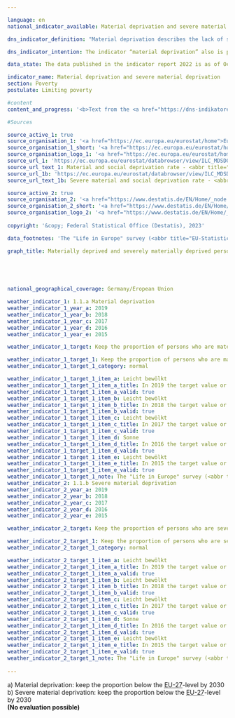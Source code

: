 ```yaml
---

language: en    
national_indicator_available: Material deprivation and severe material deprivation    

dns_indicator_definition: "Material deprivation describes the lack of specific consumer goods and the involuntary foregoing of discretionary consumption for financial reasons. The two indicators represent the proportion of people out of the total population who are deemed to suffer either material deprivation (1.1.a) or severe material deprivation (1.1.b). The designation of (severe) material deprivation applies to all people whose household meets at least three (severely materially deprived: at least four) of nine defined criteria reflecting the financial restrictions of the household."    

dns_indicator_intention: The indicator “material deprivation” also is part of the extensive reporting on poverty and wealth conducted by the Federal Government. By identifying individual deficiencies, it aims to act as a substitute for illustrating living conditions threatened by poverty. The target is to combat material deprivation, therefore both, the percentage of persons who are materially as well as severely materially deprived, should stay below the level within the European Union.    

data_state: The data published in the indicator report 2022 is as of Oct 31 2022. The data shown on this platform is updated regularly, so that more current data may be available online than published in the <a href="https://dns-indikatoren.de/en/facts_publications/">indicator report 2022</a>.    

indicator_name: Material deprivation and severe material deprivation    
section: Poverty    
postulate: Limiting poverty    

#content     
content_and_progress: '<b>Text from the <a href="https://dns-indikatoren.de/en/facts_publications/">Indicator Report 2022&nbsp;</a></b><br><br>The data is drawn from the Europe-wide harmonised annual Statistics on Income and Living Conditions (<abbr title="EU-Statistics on Income and Living Conditions" tabindex="0">EU-SILC</abbr>), and are incorporated with extensive methodological changes into the microcensus due to increasing requirements on data with respect to actuality and provision of more detailed regional results in survey year 2020. As a consequence, the results since survey year 2020&nbsp;are not comparable with prior survey years. <br><br>The selected survey variables are expenditures based on a lifestyle that is considered appropriate, desirable or even necessary in Europe. These nine criteria used to characterise material deprivation are standardised across all countries in which <abbr title="EU-Statistics on Income and Living Conditions" tabindex="0">EU-SILC</abbr> is conducted, thereby allowing Europe-wide comparisons. Survey results are derived from self-assessment of households. According to the definition of <abbr title="EU-Statistics on Income and Living Conditions" tabindex="0">EU-SILC</abbr>, households are characterized to suffer from (severe) material deprivation, if they fulfill at least three (severe material deprivation: at least four) of the following nine criteria:<br><br>   1.	Financial difficulties to pay for rent, mortgages, or utility bills on time.<br><br>   2.	Financial difficulties to ensure adequate heating in the residence.<br><br>   3.	Financial difficulties to meet unplanned expenditures of a specific amount from one’s own financial resources.<br><br>   4.	Financial difficulties to eat meat, fish or an equivalent vegetarian meal every second day.<br><br>   5.	Financial difficulties to spend one week’s holidays per year outside the actual residence.<br><br>   6.	Lack of a car in the household due to financial reasons.<br><br>   7.	Lack of a washing machine in the household due to financial reasons.<br><br>   8.	Lack of a colour TV in the household due to financial reasons.<br><br>   9.	Lack of a telephone in the household due to financial reasons.<br><br>Until 2019, both indicators declined over time for Germany similar to the decline in the European Union (<abbr title="European Union" tabindex="0">EU</abbr>), while the mean values for individuals living in the <abbr title="European Union" tabindex="0">EU</abbr> were considerably higher than mean values for Germany.<br><br>A comparison of data for Germany of year 2020&nbsp;with prior years is due to adjustments in the survey method not feasible. Because of the withdrawal of the United Kingdom from the <abbr title="European Union" tabindex="0">EU</abbr> (Brexit) a revaluation was required in 2020&nbsp;without the United Kingdom being part of the <abbr title="European Union" tabindex="0">EU</abbr> (<abbr title="European Union consisting of 27&nbsp;member states (without United Kingdom)" tabindex="0">EU-27</abbr>).<br><br>According to calculations of the Statistical Office of the European Union (<abbr title="European Statistical Office" tabindex="0">Eurostat</abbr>), 11.9&nbsp;% of European residents were affected by material deprivation in 2021. This value is 3.1&nbsp;percentage points above the value for Germany that is 8.8&nbsp;% and, hence, is still considerably above the German reference value. However, the share of severely materially deprived individuals was 5.6&nbsp;% in 2020&nbsp;(more recent data was not available at the time of going to press) for Germany and is only 0.3&nbsp;percentage points below <abbr title="European Union" tabindex="0">EU</abbr> level. The targets of the Federal Government were achieved (although severe material deprivation was just below <abbr title="European Union" tabindex="0">EU</abbr>-level).<br><br>The indicator to “material deprivation” was redefined and expanded as part of the development of the Europe 2030-targets and allows for additional criteria for social deprivation. In 2021, a share of 6.3&nbsp;% of the <abbr title="European Union" tabindex="0">EU</abbr> population were considered to be “severely materially and socially deprived“, while the value for Germany was 4.2&nbsp;%.<br><br>The indicator “Rate of (severe) social and material deprivation” was advanced on European level and is supposed to replace the existing national indicator “Rate of (severe) material deprivation” as part of a new version of the German strategy for sustainable development.'    

#Sources    

source_active_1: true
source_organisation_1: '<a href="https://ec.europa.eu/eurostat/home">Eurostat</a>'
source_organisation_1_short: '<a href="https://ec.europa.eu/eurostat/home" target="_blank">Eurostat</a>'
source_organisation_logo_1: '<a href="https://ec.europa.eu/eurostat/home" target="_blank"><img src="https://dns-indikatoren.de/public/OrgImgEn/eurostat.png" alt="Eurostat" title=" Click here to visit the homepage of the organizationEurostat" style="height:60px; width:148px; border: transparent"/></a>'
source_url_1: 'https://ec.europa.eu/eurostat/databrowser/view/ILC_MDSD07/default/table?lang=en'
source_url_text_1: Material and social deprivation rate - <abbr title="European Statistical Office" tabindex="0">Eurostat</abbr> table [ilc_mdsd07]
source_url_1b: 'https://ec.europa.eu/eurostat/databrowser/view/ILC_MDSD11__custom_3696252/default/table?lang=en'
source_url_text_1b: Severe material and social deprivation rate - <abbr title="European Statistical Office" tabindex="0">Eurostat</abbr> table [ilc_mdsd11]

source_active_2: true
source_organisation_2: '<a href="https://www.destatis.de/EN/Home/_node.html">Federal Statistical Office</a>'
source_organisation_2_short: '<a href="https://www.destatis.de/EN/Home/_node.html" target="_blank">Federal Statistical Office</a>'
source_organisation_logo_2: '<a href="https://www.destatis.de/EN/Home/_node.html" target="_blank"><img src="https://dns-indikatoren.de/public/OrgImgEn/destatis.png" alt="Federal Statistical Office" title=" Click here to visit the homepage of the organizationFederal Statistical Office" style="height:60px; width:148px; border: transparent"/></a>'
    
copyright: '&copy; Federal Statistical Office (Destatis), 2023'    

data_footnotes: 'The "Life in Europe" survey (<abbr title="EU-Statistics on Income and Living Conditions" tabindex="0">EU-SILC</abbr>), which was previously conducted separately, was integrated into the microcensus as a sub-sample in 2020. Due to the change from a voluntary survey to a survey requiring information in part, combined with a new sample composition, it is not possible to compare the data of the survey year 2020&nbsp;with previous years (break in time series).<br>• For Germany: 2020&nbsp;final results, 2021&nbsp;first results.<br>• For the EU: 2019&nbsp;data estimated by <abbr title="European Statistical Office" tabindex="0">Eurostat</abbr>, from 2020: <abbr title="European Union consisting of 27&nbsp;member states (without United Kingdom)" tabindex="0">EU-27</abbr>&nbsp;(without <abbr title="United Kingdom" tabindex="0">UK</abbr>).'    

graph_title: Materially deprived and severely materially deprived persons    

    

        

national_geographical_coverage: Germany/Eropean Union    

weather_indicator_1: 1.1.a Material deprivation
weather_indicator_1_year_a: 2019
weather_indicator_1_year_b: 2018
weather_indicator_1_year_c: 2017
weather_indicator_1_year_d: 2016
weather_indicator_1_year_e: 2015

weather_indicator_1_target: Keep the proportion of persons who are materially deprived considerably below the <abbr title="European Union consisting of 27&nbsp;member states (without United Kingdom)" tabindex="0">EU-27</abbr>-level by 2030

weather_indicator_1_target_1: Keep the proportion of persons who are materially deprived considerably below the <abbr title="European Union consisting of 27&nbsp;member states (without United Kingdom)" tabindex="0">EU-27</abbr>-level by 2030
weather_indicator_1_target_1_category: normal

weather_indicator_1_target_1_item_a: Leicht bewölkt
weather_indicator_1_target_1_item_a_title: In 2019 the target value or a better value was achieved, but the average change pointed in the direction of deterioration.
weather_indicator_1_target_1_item_a_valid: true
weather_indicator_1_target_1_item_b: Leicht bewölkt
weather_indicator_1_target_1_item_b_title: In 2018 the target value or a better value was achieved, but the average change pointed in the direction of deterioration.
weather_indicator_1_target_1_item_b_valid: true
weather_indicator_1_target_1_item_c: Leicht bewölkt
weather_indicator_1_target_1_item_c_title: In 2017 the target value or a better value was achieved, but the average change pointed in the direction of deterioration.
weather_indicator_1_target_1_item_c_valid: true
weather_indicator_1_target_1_item_d: Sonne
weather_indicator_1_target_1_item_d_title: In 2016 the target value or a better value was achieved and the average change did not point in the direction of deterioration.
weather_indicator_1_target_1_item_d_valid: true
weather_indicator_1_target_1_item_e: Leicht bewölkt
weather_indicator_1_target_1_item_e_title: In 2015 the target value or a better value was achieved, but the average change pointed in the direction of deterioration.
weather_indicator_1_target_1_item_e_valid: true
weather_indicator_1_target_1_note: The "Life in Europe" survey (<abbr title="EU-Statistics on Income and Living Conditions" tabindex="0">EU-SILC</abbr>), which was previously conducted separately, was integrated into the microcensus as a sub-sample in 2020. Due to the change from a voluntary survey to a survey requiring information in part, combined with a new sample composition, it is not possible to compare the data of the survey year 2020&nbsp;with previous years to evaluate the development of the indicators in these years (break in time series).
weather_indicator_2: 1.1.b Severe material deprivation
weather_indicator_2_year_a: 2019
weather_indicator_2_year_b: 2018
weather_indicator_2_year_c: 2017
weather_indicator_2_year_d: 2016
weather_indicator_2_year_e: 2015

weather_indicator_2_target: Keep the proportion of persons who are severely materially deprived considerably below the <abbr title="European Union consisting of 27&nbsp;member states (without United Kingdom)" tabindex="0">EU-27</abbr>-level by 2030

weather_indicator_2_target_1: Keep the proportion of persons who are severely materially deprived considerably below the <abbr title="European Union consisting of 27&nbsp;member states (without United Kingdom)" tabindex="0">EU-27</abbr>-level by 2030
weather_indicator_2_target_1_category: normal

weather_indicator_2_target_1_item_a: Leicht bewölkt
weather_indicator_2_target_1_item_a_title: In 2019 the target value or a better value was achieved, but the average change pointed in the direction of deterioration.
weather_indicator_2_target_1_item_a_valid: true
weather_indicator_2_target_1_item_b: Leicht bewölkt
weather_indicator_2_target_1_item_b_title: In 2018 the target value or a better value was achieved, but the average change pointed in the direction of deterioration.
weather_indicator_2_target_1_item_b_valid: true
weather_indicator_2_target_1_item_c: Leicht bewölkt
weather_indicator_2_target_1_item_c_title: In 2017 the target value or a better value was achieved, but the average change pointed in the direction of deterioration.
weather_indicator_2_target_1_item_c_valid: true
weather_indicator_2_target_1_item_d: Sonne
weather_indicator_2_target_1_item_d_title: In 2016 the target value or a better value was achieved and the average change did not point in the direction of deterioration.
weather_indicator_2_target_1_item_d_valid: true
weather_indicator_2_target_1_item_e: Leicht bewölkt
weather_indicator_2_target_1_item_e_title: In 2015 the target value or a better value was achieved, but the average change pointed in the direction of deterioration.
weather_indicator_2_target_1_item_e_valid: true
weather_indicator_2_target_1_note: The "Life in Europe" survey (<abbr title="EU-Statistics on Income and Living Conditions" tabindex="0">EU-SILC</abbr>), which was previously conducted separately, was integrated into the microcensus as a sub-sample in 2020. Due to the change from a voluntary survey to a survey requiring information in part, combined with a new sample composition, it is not possible to compare the data of the survey year 2020&nbsp;with previous years to evaluate the development of the indicators in these years (break in time series).    
    
---
```



<div>
  <div class="my-header">
    <label class="default">a) Material deprivation: keep the proportion below the <abbr title="European Union consisting of 27&nbsp;member states (without United Kingdom)" tabindex="0">EU-27</abbr>-level by 2030
    </label>
  </div>
</div>
<div>
  <div class="my-header">
    <label class="default">b) Severe material deprivation: keep the proportion below the <abbr title="European Union consisting of 27&nbsp;member states (without United Kingdom)" tabindex="0">EU-27</abbr>-level by 2030
    </label>
  </div>
</div>
<div class="my-header-note">
  <label class="default"><b>(No evaluation possible)
  </b></label>
</div>